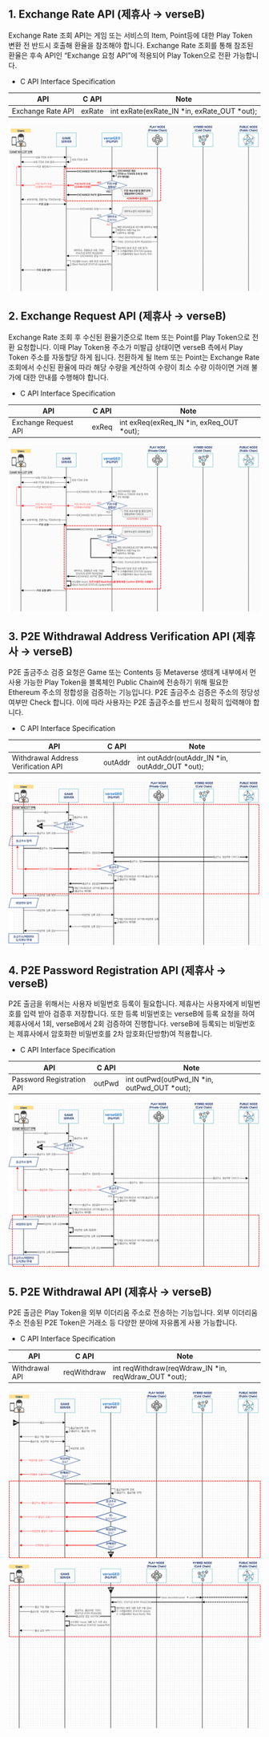 ## 1. Exchange Rate API (제휴사 → verseB)

Exchange Rate 조회 API는 게임 또는 서비스의 Item, Point등에 대한 Play Token 변환 전 반드시 호출해 환율을 참조해야 합니다. Exchange Rate 조회를 통해 참조된 환율은 후속 API인 “Exchange 요청 API”에 적용되어 Play Token으로 전환 가능합니다.

* C API Interface Specification

| API | C API |Note|
|-----|----------|----|
|Exchange Rate API|exRate|int exRate(exRate_IN *in, exRate_OUT *out);|

  <img src="https://github.com/verseGEO/verseGEO.json.api/blob/main/kr/ExchangeRateSeq.png">



## 2. Exchange Request API (제휴사 → verseB)

Exchange Rate 조회 후 수신된 환율기준으로 Item 또는 Point를 Play Token으로 전환 요청합니다. 이때 Play Token용 주소가 미발급 상태이면 verseB 측에서 Play Token 주소를 자동할당 하게 됩니다. 전환하게 될 Item 또는 Point는 Exchange Rate 조회에서 수신된 환율에 따라 해당 수량을 계산하여 수량이 최소 수량 이하이면 거래 불가에 대한 안내를 수행해야 합니다.

* C API Interface Specification

| API | C API |Note|
|-----|----------|----|
|Exchange Request API|exReq|int exReq(exReq_IN *in, exReq_OUT *out);|

  <img src="https://github.com/verseGEO/verseGEO.json.api/blob/main/kr/ExchangeRequestSeq.png">



## 3. P2E Withdrawal Address Verification API (제휴사 → verseB)

P2E 출금주소 검증 요청은 Game 또는 Contents 등 Metaverse 생태계 내부에서 먼 사용 가능한 Play Token을 블록체인 Public Chain에 전송하기 위해 필요한 Ethereum 주소의 정합성을 검증하는 기능입니다. P2E 출금주소 검증은 주소의 정당성 여부만 Check 합니다. 이에 따라 사용자는 P2E 출금주소를 반드시 정확히 입력해야 합니다.

* C API Interface Specification

| API | C API |Note|
|-----|----------|----|
|Withdrawal Address Verification API|outAddr|int outAddr(outAddr_IN *in,		outAddr_OUT *out);|

  <img src="https://github.com/verseGEO/verseGEO.json.api/blob/main/kr/WithdrawalAddressVerificationSeq.png">



## 4. P2E Password Registration API (제휴사 → verseB)

P2E 출금을 위해서는 사용자 비밀번호 등록이 필요합니다. 제휴사는 사용자에게 비밀번호를 입력 받아 검증후 저장합니다. 또한 등록 비밀번호는 verseB에 등록 요청을 하여 제휴사에서 1회, verseB에서 2회 검증하여 진행합니다. verseB에 등록되는 비밀번호는 제휴사에서 암호화한 비밀번호를 2차 암호화(단방향)여 적용합니다.

* C API Interface Specification

| API | C API |Note|
|-----|----------|----|
|Password Registration API|outPwd|int outPwd(outPwd_IN *in,		outPwd_OUT *out);|

  <img src="https://github.com/verseGEO/verseGEO.json.api/blob/main/kr/PasswordRegistrationSeq.png">



## 5. P2E Withdrawal API (제휴사 → verseB)

P2E 출금은 Play Token을 외부 이더리움 주소로 전송하는 기능입니다. 외부 이더리움 주소 전송된 P2E Token은 거래소 등 다양한 분야에 자유롭게 사용 가능합니다.

* C API Interface Specification

| API | C API |Note|
|-----|----------|----|
|Withdrawal API|reqWithdraw|int reqWithdraw(reqWdraw_IN *in,	reqWdraw_OUT *out);|

  <img src="https://github.com/verseGEO/verseGEO.json.api/blob/main/kr/WithdrawalSeq-1.png">
  <img src="https://github.com/verseGEO/verseGEO.json.api/blob/main/kr/WithdrawalSeq-2.png">


